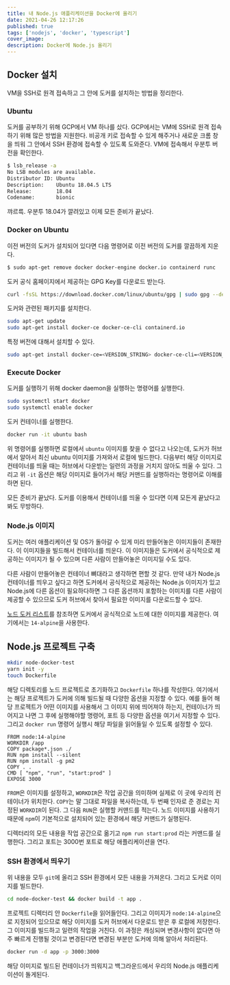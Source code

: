 ```yaml
---
title: 내 Node.js 애플리케이션을 Docker에 올리기
date: 2021-04-26 12:17:26
published: true
tags: ['nodejs', 'docker', 'typescript']
cover_image:
description: Docker에 Node.js 올리기
---
```


## Docker 설치

VM을 SSH로 원격 접속하고 그 안에 도커를 설치하는 방법을 정리한다.

### Ubuntu

도커를 공부하기 위해 GCP에서 VM 하나를 샀다. GCP에서는 VM에 SSH로 원격 접속하기 위해 많은 방법을 지원한다. 비공개 키로 접속할 수 있게 해주거나 새로운 크롬 창을 띄워 그 안에서 SSH 환경에 접속할 수 있도록 도와준다. VM에 접속해서 우분투 버전을 확인한다.

```sh
$ lsb_release -a
No LSB modules are available.
Distributor ID: Ubuntu
Description:    Ubuntu 18.04.5 LTS
Release:        18.04
Codename:       bionic
```

꺄르륵. 우분투 18.04가 깔려있고 이제 모든 준비가 끝났다.

### Docker on Ubuntu

이전 버전의 도커가 설치되어 있다면 다음 명령어로 이전 버전의 도커를 깔끔하게 지운다.

```sh
$ sudo apt-get remove docker docker-engine docker.io containerd runc
```

도커 공식 홈페이지에서 제공하는 GPG Key를 다운로드 받는다.

```sh
curl -fsSL https://download.docker.com/linux/ubuntu/gpg | sudo gpg --dearmor -o /usr/share/keyrings/docker-archive-keyring.gpg
```

도커와 관련된 패키지를 설치한다.

```sh
sudo apt-get update
sudo apt-get install docker-ce docker-ce-cli containerd.io
```

특정 버전에 대해서 설치할 수 있다.

```sh
sudo apt-get install docker-ce=<VERSION_STRING> docker-ce-cli=<VERSION_STRING> containerd.io
```

### Execute Docker

도커를 실행하기 위해 docker daemon을 실행하는 명령어를 실행한다.

```sh
sudo systemctl start docker
sudo systemctl enable docker
```

도커 컨테이너를 실행한다.

```sh
docker run -it ubuntu bash
```

위 명령어를 실행하면 로컬에서 `ubuntu` 이미지를 찾을 수 없다고 나오는데, 도커가 허브에서 알아서 최신 ubuntu 이미지를 가져와서 로컬에 빌드한다. 다음부터 해당 이미지로 컨테이너를 띄울 때는 허브에서 다운받는 일련의 과정을 거치지 않아도 띄울 수 있다. 그리고 위 `-it` 옵션은 해당 이미지로 들어가서 해당 커맨드를 실행하라는 명령어로 이해를 하면 된다.

모든 준비가 끝났다. 도커를 이용해서 컨테이너를 띄울 수 있다면 이제 모든게 끝났다고 봐도 무방하다.

### Node.js 이미지

도커는 여러 애플리케이션 및 OS가 돌아갈 수 있게 미리 만들어놓은 이미지들이 존재한다. 이 이미지들을 빌드해서 컨테이너를 띄운다. 이 이미지들은 도커에서 공식적으로 제공하는 이미지가 될 수 있으며 다른 사람이 만들어놓은 이미지일 수도 있다.

다른 사람이 만들어놓은 컨테이너 뼈대라고 생각하면 편할 것 같다. 만약 내가 Node.js 컨테이너를 띄우고 싶다고 하면 도커에서 공식적으로 제공하는 Node.js 이미지가 있고 Node.js에 다른 옵션이 필요하다하면 그 다른 옵션까지 포함하는 이미지를 다른 사람이 제공할 수 있으므로 도커 허브에서 찾아서 필요한 이미지를 다운로드할 수 있다.

[노드 도커 리스트](https://hub.docker.com/_/node)를 참조하면 도커에서 공식적으로 노드에 대한 이미지를 제공한다. 여기에서는 `14-alpine`을 사용한다.

## Node.js 프로젝트 구축

```sh
mkdir node-docker-test
yarn init -y
touch Dockerfile
```

해당 디렉토리를 노드 프로젝트로 초기화하고 `Dockerfile` 하나를 작성한다. 여기에서는 해당 프로젝트가 도커에 의해 빌드될 때 다양한 옵션을 지정할 수 있다. 예를 들어 해당 프로젝트가 어떤 이미지를 사용해서 그 이미지 위에 띄어져야 하는지, 컨테이너가 띄어지고 나면 그 후에 실행해야할 명령어, 포트 등 다양한 옵션을 여기서 지정할 수 있다. 그리고 `docker run` 명령어 실행시 해당 파일을 읽어들일 수 있도록 설정할 수 있다.

```docker
FROM node:14-alpine
WORKDIR /app
COPY package*.json ./
RUN npm install --silent
RUN npm install -g pm2
COPY . .
CMD [ "npm", "run", "start:prod" ]
EXPOSE 3000
```

`FROM`은 이미지를 설정하고, `WORKDIR`은 작업 공간을 의미하며 실제로 이 곳에 우리의 컨테이너가 위치한다. `COPY`는 말 그대로 파일을 복사하는데, 두 번째 인자로 준 경로는 지정된 `WORKDIR`이 된다. 그 다음 `RUN`은 실행할 커맨드를 적는다. 노드 이미지를 사용하기 때문에 `npm`이 기본적으로 설치되어 있는 환경에서 해당 커맨드가 실행된다.

디렉터리의 모든 내용을 작업 공간으로 옮기고 `npm run start:prod` 라는 커맨드를 실행한다. 그리고 포트는 3000번 포트로 해당 애플리케이션을 연다.

### SSH 환경에서 띄우기

위 내용을 모두 `git`에 올리고 SSH 환경에서 모든 내용을 가져온다. 그리고 도커로 이미지를 빌드한다.

```sh
cd node-docker-test && docker build -t app .
```

프로젝트 디렉터리 안 `Dockerfile`을 읽어들인다. 그리고 이미지가 `node:14-alpine`으로 지정되어 있으므로 해당 이미지를 도커 허브에서 다운로드 받은 후 로컬에 저장한다. 그 이미지를 빌드하고 일련의 작업을 거친다. 이 과정은 캐싱되며 변경사항이 없다면 아주 빠르게 진행될 것이고 변경된다면 변경된 부분만 도커에 의해 알아서 처리된다.

```sh
docker run -d app -p 3000:3000
```

해당 이미지로 빌드된 컨테이너가 띄워지고 백그라운드에서 우리의 Node.js 애플리케이션이 돌게된다.
